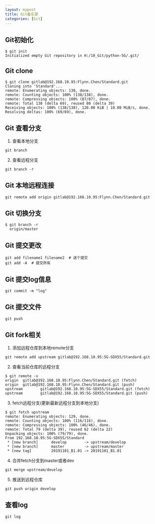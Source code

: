 ```yaml
---
layout: mypost
title: Git备忘录
categories: [Git]
---
```


## Git初始化
```
$ git init
Initialized empty Git repository in H:/10_Git/python-5G/.git/
```

## Git clone
```
$ git clone gitlab@192.168.10.95:Flynn.Chen/Standard.git
Cloning into 'Standard'...
remote: Enumerating objects: 138, done.
remote: Counting objects: 100% (138/138), done.
remote: Compressing objects: 100% (87/87), done.
remote: Total 138 (delta 69), reused 80 (delta 39)
Receiving objects: 100% (138/138), 120.00 KiB | 10.00 MiB/s, done.
Resolving deltas: 100% (69/69), done.
```

## Git 查看分支
1.  查看本地分支
```
git branch
```
2.  查看远程分支
```
git branch -r
```

## Git 本地远程连接
```
git remote add origin gitlab@192.168.10.95:Flynn.Chen/Standard.git
```

## Git 切换分支
```
$ git branch -r
  origin/master
```

## Git 提交更改
```
git add filename1 filename2  # 逐个提交
git add -A  # 提交所有
```

## Git 提交log信息
```
git commit -m "log"
```

## Git 提交文件
```
git push
```

## Git fork相关
1.  添加远程仓库到本地remote分支
```
git remote add upstream gitlab@192.168.10.95:5G-SDX55/Standard.git
```
2. 查看当前仓库的远程分支
```
$ git remote -v
origin  gitlab@192.168.10.95:Flynn.Chen/Standard.git (fetch)
origin  gitlab@192.168.10.95:Flynn.Chen/Standard.git (push)
upstream        gitlab@192.168.10.95:5G-SDX55/Standard.git (fetch)
upstream        gitlab@192.168.10.95:5G-SDX55/Standard.git (push)
```
3. fetch远程分支(更新最新远程分支到本地分支)
```
$ git fetch upstream
remote: Enumerating objects: 129, done.
remote: Counting objects: 100% (116/116), done.
remote: Compressing objects: 100% (46/46), done.
remote: Total 79 (delta 39), reused 62 (delta 22)
Unpacking objects: 100% (79/79), done.
From 192.168.10.95:5G-SDX55/Standard
 * [new branch]      develop        -> upstream/develop
 * [new branch]      master         -> upstream/master
 * [new tag]         20191101_B1.01 -> 20191101_B1.01
```
4. 合并fetch分支到master或者dev
```
git merge upstream/develop
```
5. 推送到远程仓库
```
git push origin develop
```

## 查看log
```
git log
```